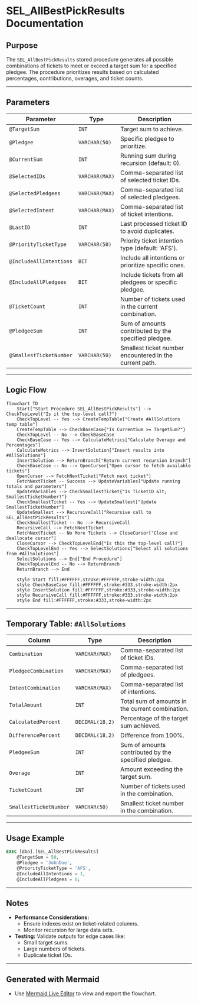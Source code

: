 # SEL_AllBestPickResults Documentation

## Purpose
The `SEL_AllBestPickResults` stored procedure generates all possible combinations of tickets to meet or exceed a target sum for a specified pledgee. The procedure prioritizes results based on calculated percentages, contributions, overages, and ticket counts.

---

## Parameters
| **Parameter**            | **Type**        | **Description**                                             |
|---------------------------|-----------------|-------------------------------------------------------------|
| `@TargetSum`             | `INT`           | Target sum to achieve.                                      |
| `@Pledgee`               | `VARCHAR(50)`   | Specific pledgee to prioritize.                            |
| `@CurrentSum`            | `INT`           | Running sum during recursion (default: 0).                 |
| `@SelectedIDs`           | `VARCHAR(MAX)`  | Comma-separated list of selected ticket IDs.               |
| `@SelectedPledgees`      | `VARCHAR(MAX)`  | Comma-separated list of selected pledgees.                 |
| `@SelectedIntent`        | `VARCHAR(MAX)`  | Comma-separated list of ticket intentions.                 |
| `@LastID`                | `INT`           | Last processed ticket ID to avoid duplicates.              |
| `@PriorityTicketType`    | `VARCHAR(50)`   | Priority ticket intention type (default: 'AFS').           |
| `@IncludeAllIntentions`  | `BIT`           | Include all intentions or prioritize specific ones.        |
| `@IncludeAllPledgees`    | `BIT`           | Include tickets from all pledgees or specific pledgee.     |
| `@TicketCount`           | `INT`           | Number of tickets used in the current combination.         |
| `@PledgeeSum`            | `INT`           | Sum of amounts contributed by the specified pledgee.       |
| `@SmallestTicketNumber`  | `VARCHAR(50)`   | Smallest ticket number encountered in the current path.    |

---

## Logic Flow
```mermaid
flowchart TD
    Start["Start Procedure SEL_AllBestPickResults"] --> CheckTopLevel{"Is it the top-level call?"}
    CheckTopLevel -- Yes --> CreateTempTable["Create #AllSolutions temp table"]
    CreateTempTable --> CheckBaseCase{"Is CurrentSum >= TargetSum?"}
    CheckTopLevel -- No --> CheckBaseCase
    CheckBaseCase -- Yes --> CalculateMetrics["Calculate Overage and Percentages"]
    CalculateMetrics --> InsertSolution["Insert results into #AllSolutions"]
    InsertSolution --> ReturnBranch["Return current recursion branch"]
    CheckBaseCase -- No --> OpenCursor["Open cursor to fetch available tickets"]
    OpenCursor --> FetchNextTicket["Fetch next ticket"]
    FetchNextTicket -- Success --> UpdateVariables["Update running totals and parameters"]
    UpdateVariables --> CheckSmallestTicket{"Is TicketID &lt; SmallestTicketNumber?"}
    CheckSmallestTicket -- Yes --> UpdateSmallest["Update SmallestTicketNumber"]
    UpdateSmallest --> RecursiveCall["Recursive call to SEL_AllBestPickResults"]
    CheckSmallestTicket -- No --> RecursiveCall
    RecursiveCall --> FetchNextTicket
    FetchNextTicket -- No More Tickets --> CloseCursor["Close and deallocate cursor"]
    CloseCursor --> CheckTopLevelEnd{"Is this the top-level call?"}
    CheckTopLevelEnd -- Yes --> SelectSolutions["Select all solutions from #AllSolutions"]
    SelectSolutions --> End["End Procedure"]
    CheckTopLevelEnd -- No --> ReturnBranch
    ReturnBranch --> End

    style Start fill:#FFFFFF,stroke:#FFFFFF,stroke-width:2px
    style CheckBaseCase fill:#FFFFFF,stroke:#333,stroke-width:2px
    style InsertSolution fill:#FFFFFF,stroke:#333,stroke-width:2px
    style RecursiveCall fill:#FFFFFF,stroke:#333,stroke-width:2px
    style End fill:#FFFFFF,stroke:#333,stroke-width:2px
```

---

## Temporary Table: `#AllSolutions`
| **Column**               | **Type**          | **Description**                                             |
|---------------------------|-------------------|-------------------------------------------------------------|
| `Combination`            | `VARCHAR(MAX)`    | Comma-separated list of ticket IDs.                        |
| `PledgeeCombination`     | `VARCHAR(MAX)`    | Comma-separated list of pledgees.                          |
| `IntentCombination`      | `VARCHAR(MAX)`    | Comma-separated list of intentions.                        |
| `TotalAmount`            | `INT`             | Total sum of amounts in the current combination.           |
| `CalculatedPercent`      | `DECIMAL(18,2)`   | Percentage of the target sum achieved.                     |
| `DifferencePercent`      | `DECIMAL(18,2)`   | Difference from 100%.                                      |
| `PledgeeSum`             | `INT`             | Sum of amounts contributed by the specified pledgee.       |
| `Overage`                | `INT`             | Amount exceeding the target sum.                           |
| `TicketCount`            | `INT`             | Number of tickets used in the combination.                 |
| `SmallestTicketNumber`   | `VARCHAR(50)`     | Smallest ticket number in the combination.                 |

---

## Usage Example
```sql
EXEC [dbo].[SEL_AllBestPickResults]
    @TargetSum = 50,
    @Pledgee = 'JohnDoe',
    @PriorityTicketType = 'AFS',
    @IncludeAllIntentions = 1,
    @IncludeAllPledgees = 0;
```

---

## Notes
- **Performance Considerations:**
  - Ensure indexes exist on ticket-related columns.
  - Monitor recursion for large data sets.
- **Testing:** Validate outputs for edge cases like:
  - Small target sums.
  - Large numbers of tickets.
  - Duplicate ticket IDs.

---

## Generated with Mermaid
- Use [Mermaid Live Editor](https://mermaid.live/) to view and export the flowchart.
